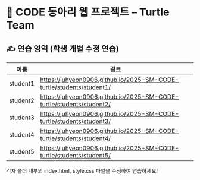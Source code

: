 # 💚 CODE 동아리 웹 프로젝트 – Turtle Team

## ✍️ 연습 영역 (학생 개별 수정 연습)

| 이름 | 링크 |
|------|------|
| student1 | https://juhyeon0906.github.io/2025-SM-CODE-turtle/students/student1/ |
| student2 | https://juhyeon0906.github.io/2025-SM-CODE-turtle/students/student2/ |
| student3 | https://juhyeon0906.github.io/2025-SM-CODE-turtle/students/student3/ |
| student4 | https://juhyeon0906.github.io/2025-SM-CODE-turtle/students/student4/ |
| student5 | https://juhyeon0906.github.io/2025-SM-CODE-turtle/students/student5/ |

각자 폴더 내부의 index.html, style.css 파일을 수정하여 연습하세요!
